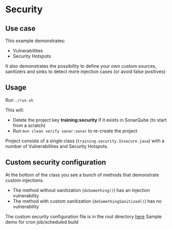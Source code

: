 # Security

## Use case
This example demonstrates:
- Vulnerabilities
- Security Hotspots

It also demonstrates the possibility to define your own custom sources, sanitizers and sinks to detect more injection cases
(or avoid false positives)

## Usage

Run `./run.sh`

This will:
- Delete the project key **training:security** if it exists in SonarQube (to start from a scratch)
- Run `mvn clean verify sonar:sonar` to re-create the project

Project consists of a single class (`training.security.Insecure.java`) with a number of Vulnerabilities and Security Hotspots.

## Custom security configuration 
At the bottom of the class you see a bunch of methods that demonstrate custom injections.
- The method without sanitization (`doSomething()`) has an injection vulnerability
- The method with custom sanitization (`doSomethingSanitized()`) has no vulnerability

The custom security configuration file is in the root directory [here](s3649JavaSqlInjectionConfig.json)
Sample demo for cron job/scheduled build
